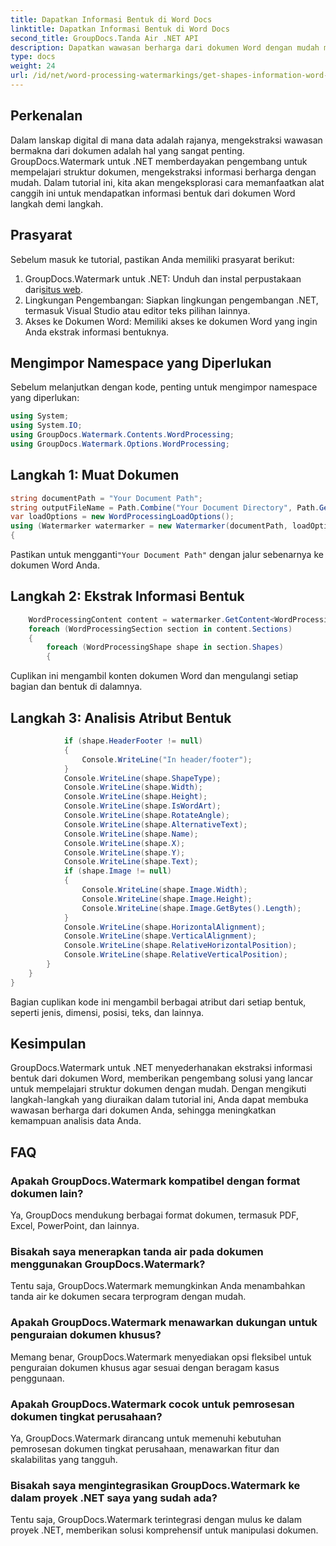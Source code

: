 ```yaml
---
title: Dapatkan Informasi Bentuk di Word Docs
linktitle: Dapatkan Informasi Bentuk di Word Docs
second_title: GroupDocs.Tanda Air .NET API
description: Dapatkan wawasan berharga dari dokumen Word dengan mudah menggunakan GroupDocs untuk .NET. Ekstrak informasi bentuk dengan lancar untuk analisis data yang lebih baik.
type: docs
weight: 24
url: /id/net/word-processing-watermarkings/get-shapes-information-word-docs/
---
```

## Perkenalan
Dalam lanskap digital di mana data adalah rajanya, mengekstraksi wawasan bermakna dari dokumen adalah hal yang sangat penting. GroupDocs.Watermark untuk .NET memberdayakan pengembang untuk mempelajari struktur dokumen, mengekstraksi informasi berharga dengan mudah. Dalam tutorial ini, kita akan mengeksplorasi cara memanfaatkan alat canggih ini untuk mendapatkan informasi bentuk dari dokumen Word langkah demi langkah.
## Prasyarat
Sebelum masuk ke tutorial, pastikan Anda memiliki prasyarat berikut:
1.  GroupDocs.Watermark untuk .NET: Unduh dan instal perpustakaan dari[situs web](https://releases.groupdocs.com/Watermark/net/).
2. Lingkungan Pengembangan: Siapkan lingkungan pengembangan .NET, termasuk Visual Studio atau editor teks pilihan lainnya.
3. Akses ke Dokumen Word: Memiliki akses ke dokumen Word yang ingin Anda ekstrak informasi bentuknya.

## Mengimpor Namespace yang Diperlukan
Sebelum melanjutkan dengan kode, penting untuk mengimpor namespace yang diperlukan:
```csharp
using System;
using System.IO;
using GroupDocs.Watermark.Contents.WordProcessing;
using GroupDocs.Watermark.Options.WordProcessing;
```
## Langkah 1: Muat Dokumen
```csharp
string documentPath = "Your Document Path";
string outputFileName = Path.Combine("Your Document Directory", Path.GetFileName(documentPath));
var loadOptions = new WordProcessingLoadOptions();
using (Watermarker watermarker = new Watermarker(documentPath, loadOptions))
{
```
 Pastikan untuk mengganti`"Your Document Path"` dengan jalur sebenarnya ke dokumen Word Anda.
## Langkah 2: Ekstrak Informasi Bentuk
```csharp
	WordProcessingContent content = watermarker.GetContent<WordProcessingContent>();
	foreach (WordProcessingSection section in content.Sections)
	{
		foreach (WordProcessingShape shape in section.Shapes)
		{
```
Cuplikan ini mengambil konten dokumen Word dan mengulangi setiap bagian dan bentuk di dalamnya.
## Langkah 3: Analisis Atribut Bentuk
```csharp
			if (shape.HeaderFooter != null)
			{
				Console.WriteLine("In header/footer");
			}
			Console.WriteLine(shape.ShapeType);
			Console.WriteLine(shape.Width);
			Console.WriteLine(shape.Height);
			Console.WriteLine(shape.IsWordArt);
			Console.WriteLine(shape.RotateAngle);
			Console.WriteLine(shape.AlternativeText);
			Console.WriteLine(shape.Name);
			Console.WriteLine(shape.X);
			Console.WriteLine(shape.Y);
			Console.WriteLine(shape.Text);
			if (shape.Image != null)
			{
				Console.WriteLine(shape.Image.Width);
				Console.WriteLine(shape.Image.Height);
				Console.WriteLine(shape.Image.GetBytes().Length);
			}
			Console.WriteLine(shape.HorizontalAlignment);
			Console.WriteLine(shape.VerticalAlignment);
			Console.WriteLine(shape.RelativeHorizontalPosition);
			Console.WriteLine(shape.RelativeVerticalPosition);
		}
	}
}
```
Bagian cuplikan kode ini mengambil berbagai atribut dari setiap bentuk, seperti jenis, dimensi, posisi, teks, dan lainnya.

## Kesimpulan
GroupDocs.Watermark untuk .NET menyederhanakan ekstraksi informasi bentuk dari dokumen Word, memberikan pengembang solusi yang lancar untuk mempelajari struktur dokumen dengan mudah. Dengan mengikuti langkah-langkah yang diuraikan dalam tutorial ini, Anda dapat membuka wawasan berharga dari dokumen Anda, sehingga meningkatkan kemampuan analisis data Anda.
## FAQ
### Apakah GroupDocs.Watermark kompatibel dengan format dokumen lain?
Ya, GroupDocs mendukung berbagai format dokumen, termasuk PDF, Excel, PowerPoint, dan lainnya.
### Bisakah saya menerapkan tanda air pada dokumen menggunakan GroupDocs.Watermark?
Tentu saja, GroupDocs.Watermark memungkinkan Anda menambahkan tanda air ke dokumen secara terprogram dengan mudah.
### Apakah GroupDocs.Watermark menawarkan dukungan untuk penguraian dokumen khusus?
Memang benar, GroupDocs.Watermark menyediakan opsi fleksibel untuk penguraian dokumen khusus agar sesuai dengan beragam kasus penggunaan.
### Apakah GroupDocs.Watermark cocok untuk pemrosesan dokumen tingkat perusahaan?
Ya, GroupDocs.Watermark dirancang untuk memenuhi kebutuhan pemrosesan dokumen tingkat perusahaan, menawarkan fitur dan skalabilitas yang tangguh.
### Bisakah saya mengintegrasikan GroupDocs.Watermark ke dalam proyek .NET saya yang sudah ada?
Tentu saja, GroupDocs.Watermark terintegrasi dengan mulus ke dalam proyek .NET, memberikan solusi komprehensif untuk manipulasi dokumen.